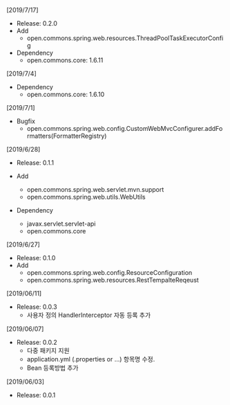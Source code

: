 [2019/7/17]
- Release: 0.2.0
- Add
	+ open.commons.spring.web.resources.ThreadPoolTaskExecutorConfig
- Dependency
	+ open.commons.core: 1.6.11

[2019/7/4]
- Dependency
	+ open.commons.core: 1.6.10


[2019/7/1]
- Bugfix
  + open.commons.spring.web.config.CustomWebMvcConfigurer.addFormatters(FormatterRegistry)

[2019/6/28]
- Release: 0.1.1
- Add
	+ open.commons.spring.web.servlet.mvn.support
	+ open.commons.spring.web.utils.WebUtils
	
- Dependency
	+ javax.servlet.servlet-api
	+ open.commons.core

[2019/6/27]
- Release: 0.1.0
- Add
	+ open.commons.spring.web.config.ResourceConfiguration
	+ open.commons.spring.web.resources.RestTempalteReqeust

[2019/06/11]
- Release: 0.0.3
  + 사용자 정의 HandlerInterceptor 자동 등록 추가

[2019/06/07]
- Release: 0.0.2
  + 다중 패키지 지원
  + application.yml (.properties or ...) 항목명 수정.
  + Bean 등록방법 추가

[2019/06/03]
- Release: 0.0.1

